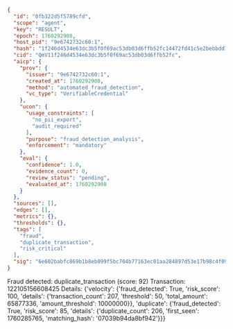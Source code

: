 ```json
{
  "id": "0fb322d5f5789cfd",
  "scope": "agent",
  "key": "RESULT",
  "epoch": 1760292908,
  "host_pid": "9e6742732c60:1",
  "hash": "1f246d4534e63dc3b5f0f69ac53db03d6ffb52fc14472fd41c5e2bebbdd70deb",
  "cid": "QmV11f246d4534e63dc3b5f0f69ac53db03d6ffb52fc",
  "aicp": {
    "prov": {
      "issuer": "9e6742732c60:1",
      "created_at": 1760292908,
      "method": "automated_fraud_detection",
      "vc_type": "VerifiableCredential"
    },
    "ucon": {
      "usage_constraints": [
        "no_pii_export",
        "audit_required"
      ],
      "purpose": "fraud_detection_analysis",
      "enforcement": "mandatory"
    },
    "eval": {
      "confidence": 1.0,
      "evidence_count": 0,
      "review_status": "pending",
      "evaluated_at": 1760292908
    }
  },
  "sources": [],
  "edges": [],
  "metrics": {},
  "thresholds": {},
  "tags": [
    "fraud",
    "duplicate_transaction",
    "risk_critical"
  ],
  "sig": "6e602babfc869b1b8eb099f5bc704b77163ec01aa284897d53e17b98c4f09b3e"
}
```

Fraud detected: duplicate_transaction (score: 92)
Transaction: 122105156608425
Details: {'velocity': {'fraud_detected': True, 'risk_score': 100, 'details': {'transaction_count': 207, 'threshold': 50, 'total_amount': 65877336, 'amount_threshold': 10000000}}, 'duplicate': {'fraud_detected': True, 'risk_score': 85, 'details': {'duplicate_count': 206, 'first_seen': 1760285765, 'matching_hash': '07039b94da8bf942'}}}